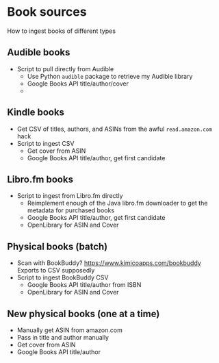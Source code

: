 # Book sources

How to ingest books of different types

## Audible books

* Script to pull directly from Audible
    * Use Python `audible` package to retrieve my Audible library
    * Google Books API title/author/cover
    *

## Kindle books

* Get CSV of titles, authors, and ASINs from the awful `read.amazon.com` hack
* Script to ingest CSV
    * Get cover from ASIN
    * Google Books API title/author, get first candidate

## Libro.fm books

* Script to ingest from Libro.fm directly
    * Reimplement enough of the Java libro.fm downloader to get the metadata for purchased books
    * Google Books API title/author, get first candidate
    * OpenLibrary for ASIN and Cover

## Physical books (batch)

* Scan with BookBuddy?
    <https://www.kimicoapps.com/bookbuddy>
    Exports to CSV supposedly
* Script to ingest BookBuddy CSV
    * Google Books API title/author from ISBN
    * OpenLibrary for ASIN and Cover

## New physical books (one at a time)

* Manually get ASIN from amazon.com
* Pass in title and author manually
* Get cover from ASIN
* Google Books API title/author
